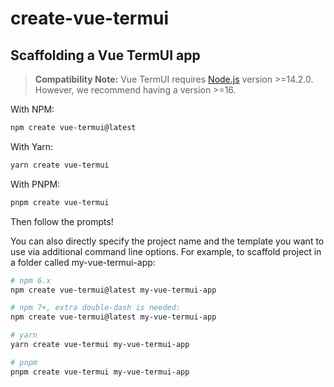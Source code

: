 # create-vue-termui

## Scaffolding a Vue TermUI app

> **Compatibility Note:**
> Vue TermUI requires [Node.js](https://nodejs.org/en/) version >=14.2.0. However, we recommend having a version >=16.

With NPM:

```bash
npm create vue-termui@latest
```

With Yarn:

```bash
yarn create vue-termui
```

With PNPM:

```bash
pnpm create vue-termui
```

Then follow the prompts!

You can also directly specify the project name and the template you want to use via additional command line options. For example, to scaffold project in a folder called my-vue-termui-app:

```bash
# npm 6.x
npm create vue-termui@latest my-vue-termui-app

# npm 7+, extra double-dash is needed:
npm create vue-termui@latest my-vue-termui-app

# yarn
yarn create vue-termui my-vue-termui-app

# pnpm
pnpm create vue-termui my-vue-termui-app
```
